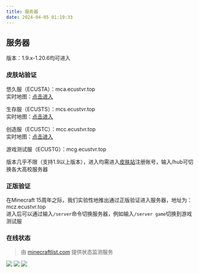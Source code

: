 ```yaml
---
title: 服务器
date: 2024-04-05 01:19:33
---
```

## 服务器
版本：1.9.x-1.20.6均可进入

### 皮肤站验证
悠久服（ECUSTA）：mca.ecustvr.top  
实时地图：[点击进入](http://mcmapa.ecustvr.top/)

生存服（ECUSTS）：mcs.ecustvr.top  
实时地图：[点击进入](http://mcmap.ecustvr.top/)

创造服（ECUSTC）：mcc.ecustvr.top  
实时地图：[点击进入](http://mcmaps.ecustvr.top/)

游戏测试服（ECUSTG）：mcg.ecustvr.top

版本几乎不限（支持1.9以上版本），进入均需进入[皮肤站](https://mcskin.ecustvr.top/)注册账号，输入/hub可切换各大高校服务器

### 正版验证
在Minecraft 15周年之际，我们实验性地推出通过正版验证进入服务器，地址为：mcz.ecustvr.top  
进入后可以通过输入`/server`命令切换服务器，例如输入`/server game`切换到游戏测试服

### 在线状态
> 由 [minecraftlist.com](https://minecraftlist.com/) 提供状态监测服务

[![](https://minecraftlist.ecustvr.top/servers/mca.ecustvr.top/banner.svg)](https://minecraftlist.com/servers/mca.ecustvr.top)
[![](https://minecraftlist.ecustvr.top/servers/mcs.ecustvr.top/banner.svg)](https://minecraftlist.com/servers/mcs.ecustvr.top)
[![](https://minecraftlist.ecustvr.top/servers/mcc.ecustvr.top/banner.svg)](https://minecraftlist.com/servers/mcc.ecustvr.top)
